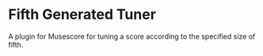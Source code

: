 # Fifth Generated Tuner
A plugin for Musescore for tuning a score according to the specified size of fifth.
